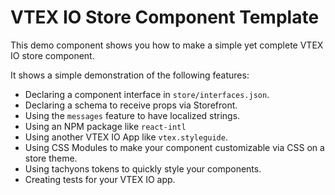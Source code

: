 # VTEX IO Store Component Template

This demo component shows you how to make a simple yet complete VTEX IO store component.

It shows a simple demonstration of the following features:

- Declaring a component interface in `store/interfaces.json`.
- Declaring a schema to receive props via Storefront.
- Using the `messages` feature to have localized strings.
- Using an NPM package like `react-intl`
- Using another VTEX IO App like `vtex.styleguide`.
- Using CSS Modules to make your component customizable via CSS on a store theme.
- Using tachyons tokens to quickly style your components.
- Creating tests for your VTEX IO app.
